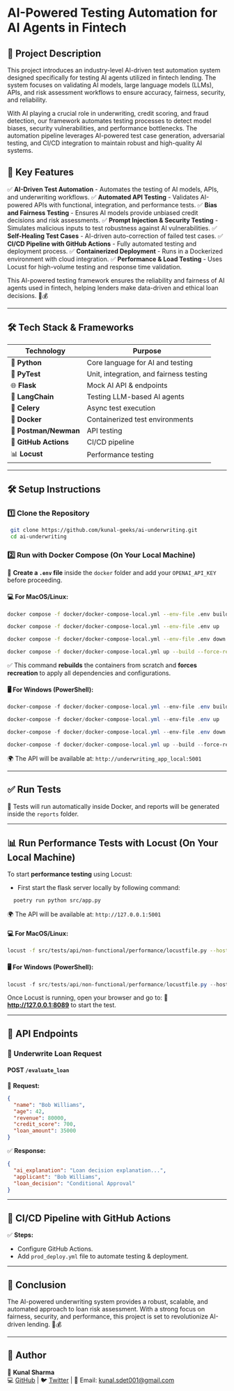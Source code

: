 # AI-Powered Testing Automation for AI Agents in Fintech

## 📌 Project Description

This project introduces an industry-level AI-driven test automation system designed specifically for testing AI agents utilized in fintech lending. The system focuses on validating AI models, large language models (LLMs), APIs, and risk assessment workflows to ensure accuracy, fairness, security, and reliability.

With AI playing a crucial role in underwriting, credit scoring, and fraud detection, our framework automates testing processes to detect model biases, security vulnerabilities, and performance bottlenecks. The automation pipeline leverages AI-powered test case generation, adversarial testing, and CI/CD integration to maintain robust and high-quality AI systems.

## 🚀 Key Features

✅ **AI-Driven Test Automation** - Automates the testing of AI models, APIs, and underwriting workflows.
✅ **Automated API Testing** - Validates AI-powered APIs with functional, integration, and performance tests.
✅ **Bias and Fairness Testing** - Ensures AI models provide unbiased credit decisions and risk assessments.
✅ **Prompt Injection & Security Testing** - Simulates malicious inputs to test robustness against AI vulnerabilities.
✅ **Self-Healing Test Cases** - AI-driven auto-correction of failed test cases.
✅ **CI/CD Pipeline with GitHub Actions** - Fully automated testing and deployment process.
✅ **Containerized Deployment** - Runs in a Dockerized environment with cloud integration.
✅ **Performance & Load Testing** - Uses Locust for high-volume testing and response time validation.

This AI-powered testing framework ensures the reliability and fairness of AI agents used in fintech, helping lenders make data-driven and ethical loan decisions. 🚀💰

---

## 🛠️ Tech Stack & Frameworks

| Technology    | Purpose                          |
|--------------|---------------------------------|
| 🐍 **Python**  | Core language for AI and testing  |
| 🧪 **PyTest**  | Unit, integration, and fairness testing |
| 🌐 **Flask**  | Mock AI API & endpoints |
| 🤖 **LangChain**  | Testing LLM-based AI agents |
| 🎯 **Celery**  | Async test execution |
| 🐳 **Docker**  | Containerized test environments |
| 💌 **Postman/Newman**  | API testing |
| 🚀 **GitHub Actions**  | CI/CD pipeline |
| 📊 **Locust**  | Performance testing |

---

## 🛠️ Setup Instructions

### 1️⃣ Clone the Repository
```bash
 git clone https://github.com/kunal-geeks/ai-underwriting.git
 cd ai-underwriting
```

### 2️⃣ Run with Docker Compose (On Your Local Machine)

🔹 **Create a `.env` file** inside the `docker` folder and add your `OPENAI_API_KEY` before proceeding.

#### 💻 For **MacOS/Linux:**
```bash
docker compose -f docker/docker-compose-local.yml --env-file .env build --no-cache
```
```bash
docker compose -f docker/docker-compose-local.yml --env-file .env up
```
```bash
docker compose -f docker/docker-compose-local.yml --env-file .env down
```
```bash
docker compose -f docker/docker-compose-local.yml up --build --force-recreate
```
✅ This command **rebuilds** the containers from scratch and **forces recreation** to apply all dependencies and configurations.

#### 🖥️ For **Windows (PowerShell):**
```powershell
docker-compose -f docker/docker-compose-local.yml --env-file .env build --no-cache
```
```powershell
docker-compose -f docker/docker-compose-local.yml --env-file .env up
```
```powershell
docker-compose -f docker/docker-compose-local.yml --env-file .env down
```
```powershell
docker-compose -f docker/docker-compose-local.yml up --build --force-recreate
```
🌍 The API will be available at: `http://underwriting_app_local:5001`

---

## ✅ Run Tests
📌 Tests will run automatically inside Docker, and reports will be generated inside the `reports` folder.

---

## 📊 Run Performance Tests with Locust (On Your Local Machine)

To start **performance testing** using Locust:

- First start the flask server locally by following command:
```bash
  poetry run python src/app.py
```
🌍 The API will be available at: `http://127.0.0.1:5001`

#### 💻 For **MacOS/Linux:**
```bash
locust -f src/tests/api/non-functional/performance/locustfile.py --host=http://127.0.0.1:5001
```
#### 🖥️ For **Windows (PowerShell):**
```powershell
locust -f src/tests/api/non-functional/performance/locustfile.py --host=http://127.0.0.1:5001
```
Once Locust is running, open your browser and go to:
📌 **http://127.0.0.1:8089** to start the test.

---

## 🔗 API Endpoints

### 🚀 Underwrite Loan Request
#### **POST** `/evaluate_loan`
📩 **Request:**
```json
{
  "name": "Bob Williams",
  "age": 42,
  "revenue": 80000,
  "credit_score": 700,
  "loan_amount": 35000
}
```

✅ **Response:**
```json
{
  "ai_explanation": "Loan decision explanation...",
  "applicant": "Bob Williams",
  "loan_decision": "Conditional Approval"
}
```

---

## 🚀 CI/CD Pipeline with GitHub Actions
✅ **Steps:**
- Configure GitHub Actions.
- Add `prod_deploy.yml` file to automate testing & deployment.

---

## 🎯 Conclusion
The AI-powered underwriting system provides a robust, scalable, and automated approach to loan risk assessment. With a strong focus on fairness, security, and performance, this project is set to revolutionize AI-driven lending. 🚀💰

---

## 📌 Author
🔹 **Kunal Sharma**  
💻 [GitHub](https://github.com/kunal-geeks) | 🐦 [Twitter](https://x.com/kunal_ucet) | 📧 Email: kunal.sdet001@gmail.com

